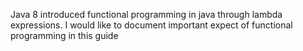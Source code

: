 Java 8 introduced functional programming in java through lambda expressions. I would like to document important expect of functional programming in this guide
